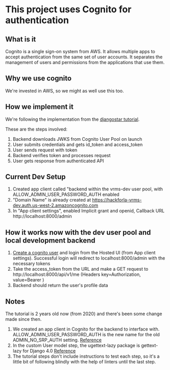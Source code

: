 # This project uses Cognito for authentication

## What is it

Cognito is a single sign-on system from AWS. It allows multiple apps to accept authentication from the same set of user accounts. It separates the management of users and permissions from the applications that use them.

## Why we use cognito

We're invested in AWS, so we might as well use this too.

## How we implement it

We're following the implementation from the [djangostar tutorial](https://djangostars.com/blog/bootstrap-django-app-with-cognito/).

These are the steps involved:

1. Backend downloads JWKS from Cognito User Pool on launch
2. User submits credentials and gets id_token and access_token
3. User sends request with token
4. Backend verifies token and processes request
5. User gets response from authenticated API

## Current Dev Setup

1. Created app client called "backend within the vrms-dev user pool, with ALLOW_ADMIN_USER_PASSWORD_AUTH enabled
2. "Domain Name" is already created at https://hackforla-vrms-dev.auth.us-west-2.amazoncognito.com
3. In "App client settings", enabled Implicit grant and openid, Callback URL http://localhost:8000/admin

## How it works now with the dev user pool and local development backend

1. [Create a cognito user](https://hackforla-vrms-dev.auth.us-west-2.amazoncognito.com/login?client_id=3e3bi1ct2ks9rcktrde8v60v3u&response_type=token&scope=openid&redirect_uri=http://localhost:8000/admin) and login from the Hosted UI (from App client settings). Successful login will redirect to localhost:8000/admin with the necessary tokens
2. Take the access_token from the URL and make a GET request to http://localhost:8000/api/v1/me (Headers key=Authorization, value=Bearer <token>)
3. Backend should return the user's profile data

## Notes

The tutorial is 2 years old now (from 2020) and there's been some change made since then.

1. We created an app client in Cognito for the backend to interface with. ALLOW_ADMIN_USER_PASSWORD_AUTH is the new name for the old ADMIN_NO_SRP_AUTH setting. [Reference](https://docs.aws.amazon.com/cognito/latest/developerguide/amazon-cognito-user-pools-authentication-flow.html)
2. In the custom User model step, the ugettext-lazy package is gettext-lazy for Django 4.0 [Reference](https://forum.djangoproject.com/t/importerror-cannot-import-name-ugettext-lazy-from-django-utils-translation/10943/3)
3. The tutorial steps don't include instructions to test each step, so it's a little bit of following blindly with the help of linters until the last step.
